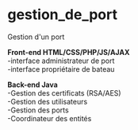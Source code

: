 # gestion_de_port
Gestion d'un port

**Front-end HTML/CSS/PHP/JS/AJAX**  
  -interface administrateur de port  
  -interface propriétaire de bateau  

**Back-end Java**  
-Gestion des certificats (RSA/AES)  
-Gestion des utilisateurs  
-Gestion des ports  
-Coordinateur des entités  

